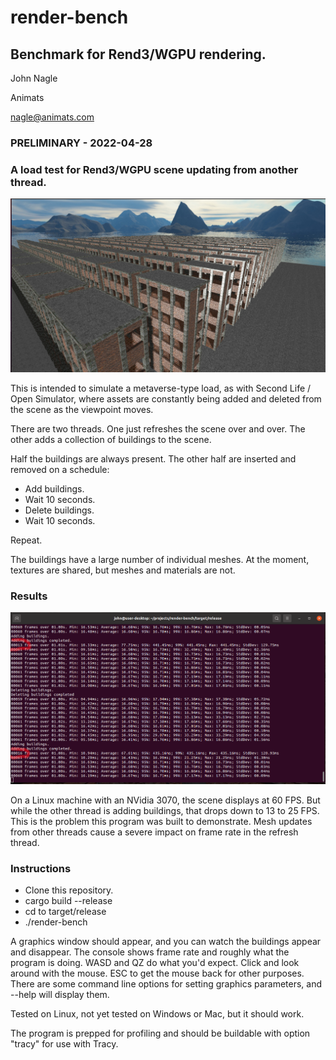 # render-bench

## Benchmark for Rend3/WGPU rendering.

John Nagle

Animats

nagle@animats.com

### PRELIMINARY - 2022-04-28

### A load test for Rend3/WGPU scene updating from another thread.

![Synthetic test city](doc/screenshot1.jpg "Synthetic test city")

This is intended to simulate a metaverse-type load, as with Second Life / Open Simulator,
where assets are constantly being added and deleted from the scene as the viewpoint moves.

There are two threads. One just refreshes the scene over and over.
The other adds a collection of buildings to the scene. 

Half the buildings are always present. The other half are inserted and
removed on a schedule:

* Add buildings.
* Wait 10 seconds.
* Delete buildings.
* Wait 10 seconds.

Repeat.

The buildings have a large number of individual meshes. At the moment,
textures are shared, but meshes and materials are not. 

### Results

![First benchmark results](doc/slowupdate.png "First benchmark results")

On a Linux machine with an NVidia 3070, the scene displays at 60 FPS.
But while the other thread is adding buildings, that drops down to
13 to 25 FPS. This is the problem this program was built to demonstrate.
Mesh updates from other threads cause a severe impact on frame rate in
the refresh thread.

### Instructions

* Clone this repository.
* cargo build --release
* cd to target/release
* ./render-bench

A graphics window should appear, and you can watch the buildings appear and disappear.
The console shows frame rate and roughly what the program is doing.
WASD and QZ do what you'd expect. Click and look around with the mouse. 
ESC to get the mouse back for other purposes. There are some command line options
for setting graphics parameters, and --help will display them.

Tested on Linux, not yet tested on Windows or Mac, but it should work.

The program is prepped for profiling and should be buildable with option "tracy"
for use with Tracy.

